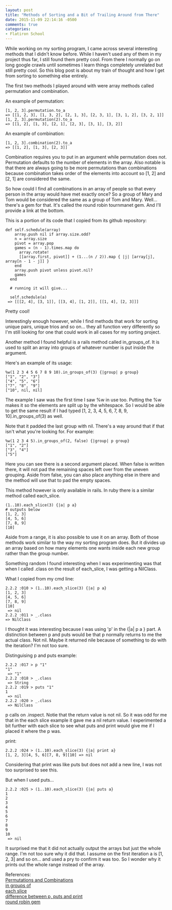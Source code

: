 ```yaml
---
layout: post
title: "Methods of Sorting and a Bit of Trailing Around from There"
date: 2015-11-09 22:14:16 -0500
comments: true
categories: 
- Flatiron School
---
```

While working on my sorting program, I came across several interesting methods that I didn't know before. While I haven't used any of them in my project thus far, I still found them pretty cool. From there I normally go on long google crawls until sometimes I learn things completely unrelated but still pretty cool. So this blog post is about my train of thought and how I get from sorting to something else entirely.

The first two methods I played around with were array methods called permutation and combination. 

An example of permutation:
```
[1, 2, 3].permutation.to_a
=> [[1, 2, 3], [1, 3, 2], [2, 1, 3], [2, 3, 1], [3, 1, 2], [3, 2, 1]]
[1, 2, 3].permutation(2).to_a
=> [[1, 2], [1, 3], [2, 1], [2, 3], [3, 1], [3, 2]]
```
An example of combination:
```
[1, 2, 3].combination(2).to_a
=> [[1, 2], [1, 3], [2, 3]] 
```
Combination requires you to put in an argument while permutation does not. Permutation defaults to the number of elements in the array. Also notable is that there are always going to be more permutations than combinations because combination takes order of the elements into account so [1, 2] and [2, 1] are considered the same.

So how could I find all combinations in an array of people so that every person in the array would have met exactly once? So a group of Mary and Tom would be considered the same as a group of Tom and Mary. Well... there's a gem for that. It's called the round robin tournmanet gem. And I'll provide a link at the bottom. 

This is a portion of its  code that I copied from its github repository:
```
def self.schedule(array)
    array.push nil if array.size.odd?
    n = array.size
    pivot = array.pop
    games = (n - 1).times.map do
      array.rotate!
      [[array.first, pivot]] + (1...(n / 2)).map { |j| [array[j], array[n - 1 - j]] }
    end
    array.push pivot unless pivot.nil?
    games
  end

  # running it will give...

  self.schedule(a)
 => [[[2, 4], [3, 1]], [[3, 4], [1, 2]], [[1, 4], [2, 3]]] 
```
Pretty cool!

Interestingly enough however, while I find methods that work for sorting unique pairs, unique trios and so on... they all function very differently so I'm still looking for one that could work in all cases for my sorting project.

Another method I found helpful is a rails method called in_groups_of. It is used to split an array into groups of whatever number is put inside the argument. 

Here's an example of its usage:
```
%w(1 2 3 4 5 6 7 8 9 10).in_groups_of(3) {|group| p group}
["1", "2", "3"]
["4", "5", "6"]
["7", "8", "9"]
["10", nil, nil]
```
The example I saw was the first time I saw %w in use too. Putting the %w makes it so the elements are split up by the whitespace. So I would be able to get the same result if I had typed [1, 2, 3, 4, 5, 6, 7, 8, 9, 10].in_groups_of(3) as well. 

Note that it padded the last group with nil. There's a way around that if that isn't what you're looking for. For example:

```
%w(1 2 3 4 5).in_groups_of(2, false) {|group| p group}
["1", "2"]
["3", "4"]
["5"]
```

Here you can see there is a second argument placed. When false is written there, it will not pad the remaining spaces left over from the uneven grouping. Aside from false, you can also place anything else in there and the method will use that to pad the empty spaces. 

This method however is only available in rails. In ruby there is a similar method called each_slice. 

```
(1..10).each_slice(3) {|a| p a}
# outputs below
[1, 2, 3]
[4, 5, 6]
[7, 8, 9]
[10]
```
Aside from a range, it is also possible to use it on an array. Both of those methods work similar to the way my sorting program does. But it divides up an array based on how many elements one wants inside each new group rather than the group number. 

Something random I found interesting when I was experimenting was that when I called .class on the result of each_slice, I was getting a NilClass.

What I copied from my cmd line:
```
2.2.2 :010 > (1..10).each_slice(3) {|a| p a}
[1, 2, 3]
[4, 5, 6]
[7, 8, 9]
[10]
 => nil 
2.2.2 :011 > _.class
=> NilClass 
```
I thought it was interesting because I was using 'p' in the {|a| p a } part. A distinction between p and puts would be that p normally returns to me the actual class. Not nil. Maybe it returned nile because of something to do with the iteration? I'm not too sure.

Distinguising p and puts example:

```
2.2.2 :017 > p "1"
"1"
 => "1" 
2.2.2 :018 > _.class
 => String 
2.2.2 :019 > puts "1"
1
 => nil 
2.2.2 :020 > _.class
 => NilClass 
```
p calls on .inspect. Notie that the return value is not nil. So it was odd for me that in the each slice example it gave me a nil return value. I experimented a bit further with each slice to see what puts and print would give me if I placed it where the p was.

print:
```
2.2.2 :024 > (1..10).each_slice(3) {|a| print a}
[1, 2, 3][4, 5, 6][7, 8, 9][10] => nil 
```
Considering that print was like puts but does not add a new line, I was not too surprised to see this.

But when I used puts...
```
2.2.2 :025 > (1..10).each_slice(3) {|a| puts a}
1
2
3
4
5
6
7
8
9
10
 => nil 
```
It surprised me that it did not actually output the arrays but just the whole range. I'm not too sure why it did that. I assume on the first iteration a is [1, 2, 3] and so on... and used a pry to confirm it was too. So I wonder why it prints out the whole range instead of the array.

References:<br>
<a href = "http://chriscontinanza.com/2010/10/29/Array.html">Permutations and Combinations</a><br>
<a href = "http://apidock.com/rails/Array/in_groups_of">in groups of</a><br>
<a href = "http://apidock.com/ruby/Enumerable/each_slice">each slice</a><br>
<a href = "http://www.garethrees.co.uk/2013/05/04/p-vs-puts-vs-print-in-ruby/">difference between p, puts and print</a><br>
<a href = "https://github.com/ssaunier/round_robin_tournament">round robin gem</a>
